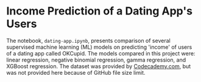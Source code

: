 # Income Prediction of a Dating App's Users

The notebook, `dating-app.ipynb`, presents comparison of several supervised machine learning (ML) models on predicting 'income' of users of a dating app called OKCupid. The models compared in this project were: linear regression, negative binomial regression, gamma regression, and XGBoost regression. The dataset was provided by [Codecademy.com](https://www.codecademy.com), but was not provided here because of GitHub file size limit.
